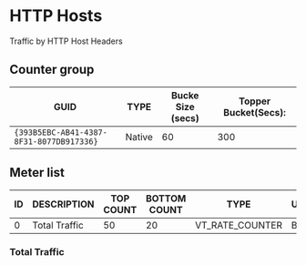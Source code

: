 # HTTP Hosts

Traffic by HTTP Host Headers

## Counter group

| GUID                                     | TYPE   | Bucke Size (secs) | Topper Bucket(Secs): |
| ---------------------------------------- | ------ | ----------------- | -------------------- |
| `{393B5EBC-AB41-4387-8F31-8077DB917336}` | Native | 60                | 300                  |

## Meter list

| ID  | DESCRIPTION   | TOP COUNT | BOTTOM COUNT | TYPE            | UNITS |
| --- | ------------- | --------- | ------------ | --------------- | ----- |
| 0   | Total Traffic | 50        | 20           | VT_RATE_COUNTER | Bps   |

### Total Traffic

